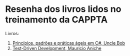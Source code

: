 # Resenha dos livros lidos no treinamento da CAPPTA

Livros:

1) [Princípios, padrões e práticas ágeis em C#, Uncle Bob](https://github.com/mathnogueira/resenha-livros/tree/master/agileCSharp)
2) [Test-Driven Development, Mauricio Aniche](https://github.com/mathnogueira/resenha-livros/tree/master/tdd)